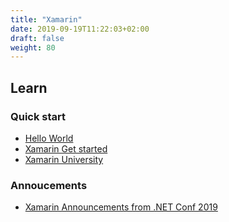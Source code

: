 ```yaml
---
title: "Xamarin"
date: 2019-09-19T11:22:03+02:00
draft: false
weight: 80
---
```


## Learn

### Quick start

- [Hello World](https://docs.microsoft.com/fr-fr/xamarin/android/get-started/hello-android/hello-android-quickstart?tabs=vswin)
- [Xamarin Get started](https://docs.microsoft.com/fr-fr/xamarin/cross-platform/get-started/)
- [Xamarin University](https://university.xamarin.com/)

### Annoucements

- [Xamarin Announcements from .NET Conf 2019](https://devblogs.microsoft.com/xamarin/xamarin-dotnet-conf-2019/)
